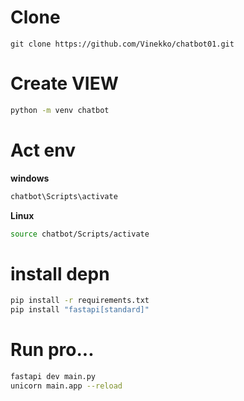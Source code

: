 # Clone
```bach
git clone https://github.com/Vinekko/chatbot01.git
```

# Create VIEW
```bash
python -m venv chatbot
```

# Act env

**windows**
```bash
chatbot\Scripts\activate
```

**Linux**
```bash
source chatbot/Scripts/activate
```

# install depn
```bash
pip install -r requirements.txt
pip install "fastapi[standard]"
```

# Run pro...

```bash
fastapi dev main.py
unicorn main.app --reload
```
